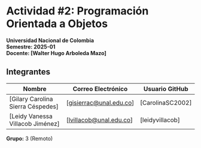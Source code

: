 # Actividad #2: Programación Orientada a Objetos  
**Universidad Nacional de Colombia**  
**Semestre: 2025-01**  
**Docente: [Walter Hugo Arboleda Mazo]**

## Integrantes

| Nombre           | Correo Electrónico         | Usuario GitHub  |
|------------------|----------------------------|-----------------|
| [Gilary Carolina Sierra Céspedes] | [gisierrac@unal.edu.co]       | [CarolinaSC2002]  |
| [Leidy Vanessa Villacob Jiménez] | [lvillacob@unal.edu.co]       | [leidyvillacob]  |

**Grupo:** 3 (Remoto)

